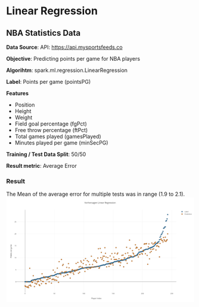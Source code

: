 # Linear Regression

## NBA Statistics Data

**Data Source**: API: https://api.mysportsfeeds.co

**Objective**: Predicting points per game for NBA players

**Algorihtm**: spark.ml.regression.LinearRegression

**Label**: Points per game (pointsPG)

**Features**
* Position
* Height
* Weight
* Field goal percentage (fgPct)
* Free throw percentage (ftPct)
* Total games played (gamesPlayed)
* Minutes played per game (minSecPG)

**Training / Test Data Split**: 50/50

**Result metric**: Average Error

### Result
The Mean of the average error for multiple tests was in range (1.9 to 2.1).
![Label Prediction Plot](../plots/NBA_LR_16-17_50-50_All.png)